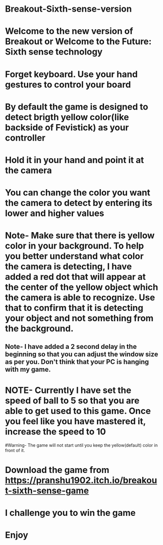 # Breakout-Sixth-sense-version

# Welcome to the new version of Breakout or Welcome to the Future: Sixth sense technology

# Forget keyboard. Use your hand gestures to control your board

# By default the game is designed to detect brigth yellow color(like backside of Fevistick) as your controller

# Hold it in your hand and point it at the camera

# You can change the color you want the camera to detect by entering its lower and higher values

# Note- Make sure that there is yellow color in your background. To help you better understand what color the camera is detecting, I have added a red dot that will appear at the center of the yellow object which the camera is able to recognize. Use that to confirm that it is detecting your object and not something from the background.

## Note- I have added a 2 second delay in the beginning so that you can adjust the window size as per you. Don't think that your PC is hanging with my game.

# NOTE- Currently I have set the speed of ball to 5 so that you are able to get used to this game. Once you feel like you have mastered it, increase the speed to 10

#Warning- The game will not start until you keep the yellow(default) color in front of it.

# Download the game from https://pranshu1902.itch.io/breakout-sixth-sense-game

# I challenge you to win the game
# Enjoy
